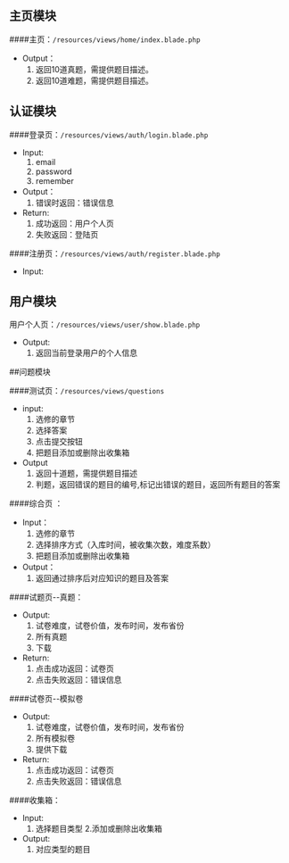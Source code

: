 ## 主页模块
####主页：`/resources/views/home/index.blade.php`

-  Output：
    1. 返回10道真题，需提供题目描述。
    2. 返回10道难题，需提供题目描述。

## 认证模块
####登录页：`/resources/views/auth/login.blade.php`

- Input:
    1. email
    2. password
    3. remember
- Output：
    1. 错误时返回：错误信息
- Return:
    1. 成功返回：用户个人页
    2. 失败返回：登陆页
    
####注册页：`/resources/views/auth/register.blade.php`

- Input:

## 用户模块

用户个人页：`/resources/views/user/show.blade.php`

- Output:
    1. 返回当前登录用户的个人信息
    
    
##问题模块

####测试页：`/resources/views/questions`

- input:
    1. 选修的章节
    2. 选择答案
    3. 点击提交按钮
    4. 把题目添加或删除出收集箱
- Output
    1. 返回十道题，需提供题目描述
     2. 判题，返回错误的题目的编号,标记出错误的题目，返回所有题目的答案


####综合页 ：

- Input：
     1. 选修的章节
     2. 选择排序方式（入库时间，被收集次数，难度系数）
     3. 把题目添加或删除出收集箱
- Output：
    1. 返回通过排序后对应知识的题目及答案

####试题页--真题：

- Output:
     1. 试卷难度，试卷价值，发布时间，发布省份
     2. 所有真题
     3. 下载
- Return:
    1. 点击成功返回：试卷页
    2. 点击失败返回：错误信息

####试卷页--模拟卷

- Output:
     1. 试卷难度，试卷价值，发布时间，发布省份
	2. 所有模拟卷
	3. 提供下载
- Return:
	1. 点击成功返回：试卷页
	2. 点击失败返回：错误信息

####收集箱：

- Input:
	1. 选择题目类型
	2.添加或删除出收集箱
- Output:
	1. 对应类型的题目

